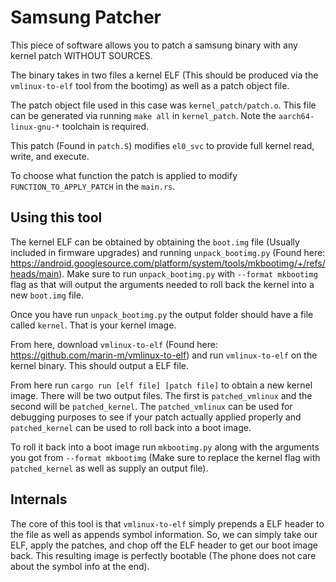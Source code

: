 # Samsung Patcher

This piece of software allows you to patch a samsung binary with any kernel patch WITHOUT SOURCES. 

The binary takes in two files a kernel ELF (This should be produced via the `vmlinux-to-elf` tool from the bootimg) as well as a patch object file. 

The patch object file used in this case was `kernel_patch/patch.o`. This file can be generated via running `make all` in `kernel_patch`. Note the `aarch64-linux-gnu-*` toolchain is required. 

This patch (Found in `patch.S`) modifies `el0_svc` to provide full kernel read, write, and execute. 

To choose what function the patch is applied to modify `FUNCTION_TO_APPLY_PATCH` in the `main.rs`.


## Using this tool

The kernel ELF can be obtained by obtaining the `boot.img` file (Usually included in firmware upgrades) and running `unpack_bootimg.py` (Found here: https://android.googlesource.com/platform/system/tools/mkbootimg/+/refs/heads/main). Make sure to run `unpack_bootimg.py` with `--format mkbootimg` flag as that will output the arguments needed to roll back the kernel into a new `boot.img` file.

Once you have run `unpack_bootimg.py` the output folder should have a file called `kernel`. That is your kernel image.

From here, download `vmlinux-to-elf` (Found here: https://github.com/marin-m/vmlinux-to-elf) and run `vmlinux-to-elf` on the kernel binary. This should output a ELF file. 

From here run `cargo run [elf file] [patch file]` to obtain a new kernel image. There will be two output files. The first is `patched_vmlinux` and the second will be `patched_kernel`. The `patched_vmlinux` can be used for debugging purposes to see if your patch actually applied properly and `patched_kernel` can be used to roll back into a boot image.

To roll it back into a boot image run `mkbootimg.py` along with the arguments you got from `--format mkbootimg` (Make sure to replace the kernel flag with `patched_kernel` as well as supply an output file). 


## Internals

The core of this tool is that `vmlinux-to-elf` simply prepends a ELF header to the file as well as appends symbol information. So, we can simply take our ELF, apply the patches, and chop off the ELF header to get our boot image back. This resulting image is perfectly bootable (The phone does not care about the symbol info at the end).